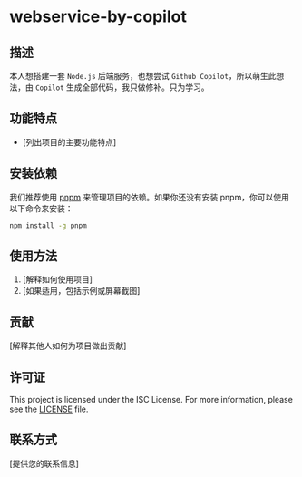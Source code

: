 # webservice-by-copilot

## 描述

本人想搭建一套 `Node.js` 后端服务，也想尝试 `Github Copilot`，所以萌生此想法，由 `Copilot` 生成全部代码，我只做修补。只为学习。

## 功能特点

- [列出项目的主要功能特点]

## 安装依赖

我们推荐使用 [pnpm](https://pnpm.io/) 来管理项目的依赖。如果你还没有安装 pnpm，你可以使用以下命令来安装：

```bash
npm install -g pnpm
```

## 使用方法

1. [解释如何使用项目]
2. [如果适用，包括示例或屏幕截图]

## 贡献

[解释其他人如何为项目做出贡献]

## 许可证

This project is licensed under the ISC License. 
For more information, please see the [LICENSE](https://opensource.org/license/isc-license-txt) file.

## 联系方式

[提供您的联系信息]
